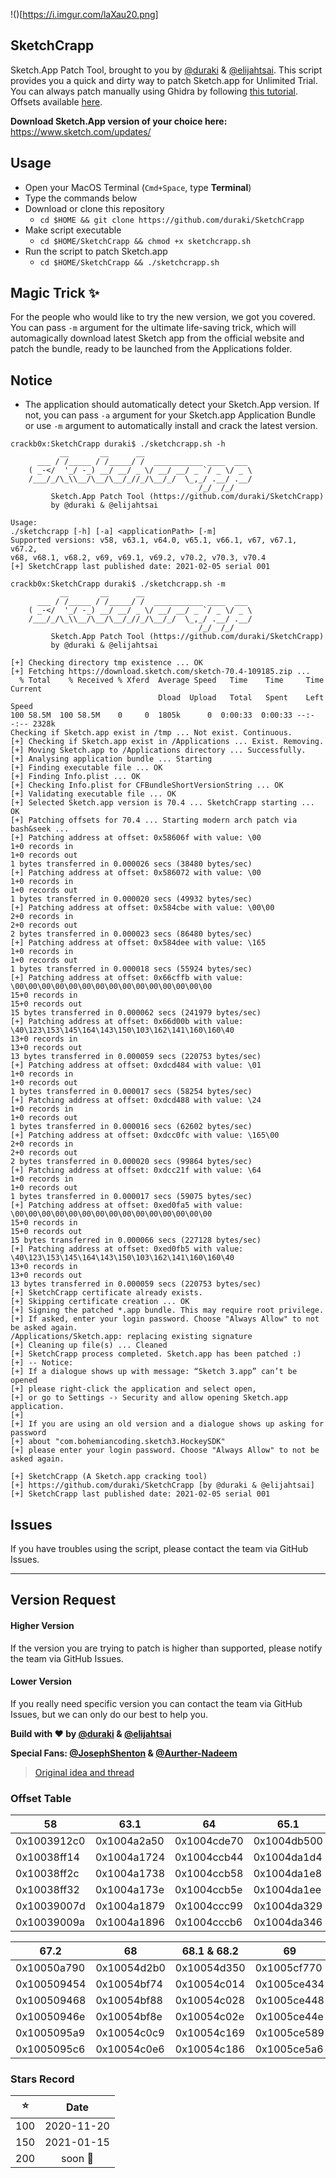 
!()[https://i.imgur.com/laXau20.png]

## SketchCrapp

Sketch.App Patch Tool, brought to you by [@duraki](https://github.com/duraki) & [@elijahtsai](https://github.com/elijahtsai). This script provides you a quick and dirty way to patch Sketch.app for Unlimited Trial. You can always patch manually using Ghidra by following [this tutorial](https://duraki.github.io/posts/o/20200214-sketch.app-patch-in-ghidra.html). Offsets available [here](https://github.com/duraki/SketchCrapp/blob/master/README.md#offset-table).

**Download Sketch.App version of your choice here:** https://www.sketch.com/updates/

## Usage

* Open your MacOS Terminal (`Cmd+Space`, type **Terminal**)
* Type the commands below
* Download or clone this repository
  * `cd $HOME && git clone https://github.com/duraki/SketchCrapp`
* Make script executable
  * `cd $HOME/SketchCrapp && chmod +x sketchcrapp.sh`
* Run the script to patch Sketch.app
  * `cd $HOME/SketchCrapp && ./sketchcrapp.sh`

## Magic Trick ✨
For the people who would like to try the new version, we got you covered. You can pass `-m` argument for the ultimate life-saving trick, which will automagically download latest Sketch app from the official website and patch the bundle, ready to be launched from the Applications folder.

## Notice
 - The application should automatically detect your Sketch.App version. If not, you can pass `-a` argument for your Sketch.app Application Bundle or use `-m` argument to automatically install and crack the latest version.

```
crackb0x:SketchCrapp duraki$ ./sketchcrapp.sh -h
           __       __      __
      ___ / /_____ / /_____/ /  ___________ ____  ___
    ( _-</  '_/ -_) __/ __/ _ \/ __/ __/ _ `/ _ \/ _ \
    /___/_/\_\\__/\__/\__/_//_/\__/_/  \_,_/ .__/ .__/
                                          /_/  /_/
         Sketch.App Patch Tool (https://github.com/duraki/SketchCrapp)
         by @duraki & @elijahtsai

Usage:
./sketchcrapp [-h] [-a] <applicationPath> [-m]
Supported versions: v58, v63.1, v64.0, v65.1, v66.1, v67, v67.1, v67.2,
v68, v68.1, v68.2, v69, v69.1, v69.2, v70.2, v70.3, v70.4
[+] SketchCrapp last published date: 2021-02-05 serial 001
```

```
crackb0x:SketchCrapp duraki$ ./sketchcrapp.sh -m
           __       __      __
      ___ / /_____ / /_____/ /  ___________ ____  ___
    ( _-</  '_/ -_) __/ __/ _ \/ __/ __/ _ `/ _ \/ _ \
    /___/_/\_\\__/\__/\__/_//_/\__/_/  \_,_/ .__/ .__/
                                          /_/  /_/
         Sketch.App Patch Tool (https://github.com/duraki/SketchCrapp)
         by @duraki & @elijahtsai

[+] Checking directory tmp existence ... OK
[+] Fetching https://download.sketch.com/sketch-70.4-109185.zip ...
  % Total    % Received % Xferd  Average Speed   Time    Time     Time  Current
                                 Dload  Upload   Total   Spent    Left  Speed
100 58.5M  100 58.5M    0     0  1805k      0  0:00:33  0:00:33 --:--:-- 2328k
Checking if Sketch.app exist in /tmp ... Not exist. Continuous.
[+] Checking if Sketch.app exist in /Applications ... Exist. Removing.
[+] Moving Sketch.app to /Applications directory ... Successfully.
[+] Analysing application bundle ... Starting
[+] Finding executable file ... OK
[+] Finding Info.plist ... OK
[+] Checking Info.plist for CFBundleShortVersionString ... OK
[+] Validating executable file ... OK
[+] Selected Sketch.app version is 70.4 ... SketchCrapp starting ... OK
[+] Patching offsets for 70.4 ... Starting modern arch patch via bash&seek ...
[+] Patching address at offset: 0x58606f with value: \00
1+0 records in
1+0 records out
1 bytes transferred in 0.000026 secs (38480 bytes/sec)
[+] Patching address at offset: 0x586072 with value: \00
1+0 records in
1+0 records out
1 bytes transferred in 0.000020 secs (49932 bytes/sec)
[+] Patching address at offset: 0x584cbe with value: \00\00
2+0 records in
2+0 records out
2 bytes transferred in 0.000023 secs (86480 bytes/sec)
[+] Patching address at offset: 0x584dee with value: \165
1+0 records in
1+0 records out
1 bytes transferred in 0.000018 secs (55924 bytes/sec)
[+] Patching address at offset: 0x66cffb with value: \00\00\00\00\00\00\00\00\00\00\00\00\00\00\00
15+0 records in
15+0 records out
15 bytes transferred in 0.000062 secs (241979 bytes/sec)
[+] Patching address at offset: 0x66d00b with value: \40\123\153\145\164\143\150\103\162\141\160\160\40
13+0 records in
13+0 records out
13 bytes transferred in 0.000059 secs (220753 bytes/sec)
[+] Patching address at offset: 0xdcd484 with value: \01
1+0 records in
1+0 records out
1 bytes transferred in 0.000017 secs (58254 bytes/sec)
[+] Patching address at offset: 0xdcd488 with value: \24
1+0 records in
1+0 records out
1 bytes transferred in 0.000016 secs (62602 bytes/sec)
[+] Patching address at offset: 0xdcc0fc with value: \165\00
2+0 records in
2+0 records out
2 bytes transferred in 0.000020 secs (99864 bytes/sec)
[+] Patching address at offset: 0xdcc21f with value: \64
1+0 records in
1+0 records out
1 bytes transferred in 0.000017 secs (59075 bytes/sec)
[+] Patching address at offset: 0xed0fa5 with value: \00\00\00\00\00\00\00\00\00\00\00\00\00\00\00
15+0 records in
15+0 records out
15 bytes transferred in 0.000066 secs (227128 bytes/sec)
[+] Patching address at offset: 0xed0fb5 with value: \40\123\153\145\164\143\150\103\162\141\160\160\40
13+0 records in
13+0 records out
13 bytes transferred in 0.000059 secs (220753 bytes/sec)
[+] SketchCrapp certificate already exists.
[+] Skipping certificate creation ... OK
[+] Signing the patched *.app bundle. This may require root privilege.
[+] If asked, enter your login password. Choose "Always Allow" to not be asked again.
/Applications/Sketch.app: replacing existing signature
[+] Cleaning up file(s) ... Cleaned
[+] SketchCrapp process completed. Sketch.app has been patched :)
[+] -- Notice:
[+] If a dialogue shows up with message: “Sketch 3.app” can’t be opened
[+] please right-click the application and select open,
[+] or go to Settings -› Security and allow opening Sketch.app application.
[+]
[+] If you are using an old version and a dialogue shows up asking for password
[+] about "com.bohemiancoding.sketch3.HockeySDK"
[+] please enter your login password. Choose "Always Allow" to not be asked again.

[+] SketchCrapp (A Sketch.app cracking tool)
[+] https://github.com/duraki/SketchCrapp [by @duraki & @elijahtsai]
[+] SketchCrapp last published date: 2021-02-05 serial 001
```

## Issues

If you have troubles using the script, please contact the team via GitHub Issues.

---
## Version Request

#### Higher Version

If the version you are trying to patch is higher than supported, please notify the team via GitHub Issues.

#### Lower Version

If you really need specific version you can contact the team via GitHub Issues, but we can only do our best to help you.

**Build with ❤️ by [@duraki](https://twitter.com/0xduraki) & [@elijahtsai](https://twitter.com/elijahtsai_)**

**Special Fans: [@JosephShenton](https://github.com/JosephShenton) & [@Aurther-Nadeem](https://github.com/Aurther-Nadeem)**

> [Original idea and thread](https://gist.github.com/Bhavdip/76c581d7ac03bdce6d226a2e8c522df4)

### Offset Table
|58|63.1|64|65.1|66.1|67 & 67.1|
|----|----|----|----|----|----|
|0x1003912c0|0x1004a2a50|0x1004cde70|0x1004db500|0x1004f3750|0x10050a6d0|
|0x10038ff14|0x1004a1724|0x1004ccb44|0x1004da1d4|0x1004f2424|0x100509394|
|0x10038ff2c|0x1004a1738|0x1004ccb58|0x1004da1e8|0x1004f2438|0x1005093a8|
|0x10038ff32|0x1004a173e|0x1004ccb5e|0x1004da1ee|0x1004f243e|0x1005093ae|
|0x10039007d|0x1004a1879|0x1004ccc99|0x1004da329|0x1004f2579|0x1005094e9|
|0x10039009a|0x1004a1896|0x1004cccb6|0x1004da346|0x1004f2596|0x100509506|

|67.2|68|68.1 & 68.2|69|69.1 & 69.2|
|----|----|----|----|----|
|0x10050a790|0x10054d2b0|0x10054d350|0x1005cf770|0x1005d09e0|
|0x100509454|0x10054bf74|0x10054c014|0x1005ce434|0x1005cf564|
|0x100509468|0x10054bf88|0x10054c028|0x1005ce448|0x1005cf57c|
|0x10050946e|0x10054bf8e|0x10054c02e|0x1005ce44e|0x1005cf582|
|0x1005095a9|0x10054c0c9|0x10054c169|0x1005ce589|0x1005cf6ae|
|0x1005095c6|0x10054c0e6|0x10054c186|0x1005ce5a6|0x1005cf6d2|

### Stars Record
|⭐️|Date|
|:----:|:----:|
|100|2020-11-20|
|150|2021-01-15|
|200|soon 🙉|
